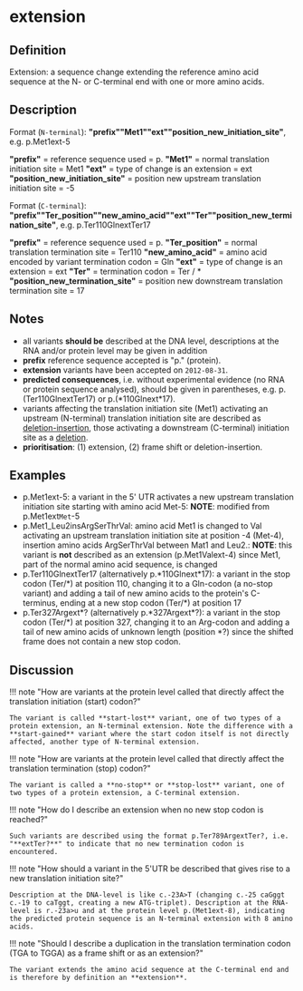 # extension

## Definition

Extension: a sequence change extending the reference amino acid sequence at the N- or C-terminal end with one or more amino acids.

## Description

Format (<code class="spot1">N-terminal</code>): **"prefix""Met1""ext""position_new_initiation_site"**, e.g. p.Met1ext-5

**"prefix"** = reference sequence used = p. **"Met1"** = normal translation initiation site = Met1 **"ext"** = type of change is an extension = ext **"position_new_initiation_site"** = position new upstream translation initiation site = -5

Format (<code class="spot1">C-terminal</code>): **"prefix""Ter_position""new_amino_acid""ext""Ter""position_new_termination_site"**, e.g. p.Ter110GlnextTer17

**"prefix"** = reference sequence used = p. **"Ter_position"** = normal translation termination site = Ter110 **"new_amino_acid"** = amino acid encoded by variant termination codon = Gln **"ext"** = type of change is an extension = ext **"Ter"** = termination codon = Ter / \* **"position_new_termination_site"** = position new downstream translation termination site = 17

## Notes

- all variants **should be** described at the DNA level, descriptions at the RNA and/or protein level may be given in addition
- **prefix** reference sequence accepted is "p." (protein).
- **extension** variants have been accepted on <code class="spot1">2012-08-31</code>.
- **predicted consequences**, i.e. without experimental evidence (no RNA or protein sequence analysed), should be given in parentheses, e.g. p.(Ter110GlnextTer17) or p.(\*110Glnext\*17).
- variants affecting the translation initiation site (Met1) activating an upstream (N-terminal) translation initiation site are described as [deletion-insertion](../delins/), those activating a downstream (C-terminal) initiation site as a [deletion](../deletion/).
- **prioritisation**: (1) extension, (2) frame shift or deletion-insertion.

## Examples

- p.Met1ext-5: a variant in the 5' UTR activates a new upstream translation initiation site starting with amino acid Met-5: **NOTE**: modified from p.Met1ext<code class="spot1">Met</code>-5
- p.Met1_Leu2insArgSerThrVal: amino acid Met1 is changed to Val activating an upstream translation initiation site at position -4 (Met-4), insertion amino acids ArgSerThrVal between Mat1 and Leu2.: **NOTE**: this variant is **not** described as an extension (p.Met1Valext-4) since Met1, part of the normal amino acid sequence, is changed
- p.Ter110GlnextTer17 (alternatively p.\*110Glnext\*17): a variant in the stop codon (Ter/\*) at position 110, changing it to a Gln-codon (a no-stop variant) and adding a tail of new amino acids to the protein's C-terminus, ending at a new stop codon (Ter/\*) at position 17
- p.Ter327Argext\*? (alternatively p.\*327Argext\*?): a variant in the stop codon (Ter/\*) at position 327, changing it to an Arg-codon and adding a tail of new amino acids of unknown length (position \*?) since the shifted frame does not contain a new stop codon.

## Discussion

!!! note "How are variants at the protein level called that directly affect the translation initiation (start) codon?"

    The variant is called **start-lost** variant, one of two types of a protein extension, an N-terminal extension. Note the difference with a **start-gained** variant where the start codon itself is not directly affected, another type of N-terminal extension.

!!! note "How are variants at the protein level called that directly affect the translation termination (stop) codon?"

    The variant is called a **no-stop** or **stop-lost** variant, one of two types of a protein extension, a C-terminal extension.

!!! note "<a id='noend'></a>How do I describe an extension when no new stop codon is reached?"

    Such variants are described using the format p.Ter789ArgextTer?, i.e. "**extTer?**" to indicate that no new termination codon is encountered.

!!! note "How should a variant in the 5'UTR be described that gives rise to a new translation initiation site?"

    Description at the DNA-level is like c.-23A>T (changing c.-25 caGggt c.-19 to caTggt, creating a new ATG-triplet). Description at the RNA-level is r.-23a>u and at the protein level p.(Met1ext-8), indicating the predicted protein sequence is an N-terminal extension with 8 amino acids.

!!! note "Should I describe a duplication in the translation termination codon (TGA to TGGA) as a frame shift or as an extension?"

    The variant extends the amino acid sequence at the C-terminal end and is therefore by definition an **extension**.
